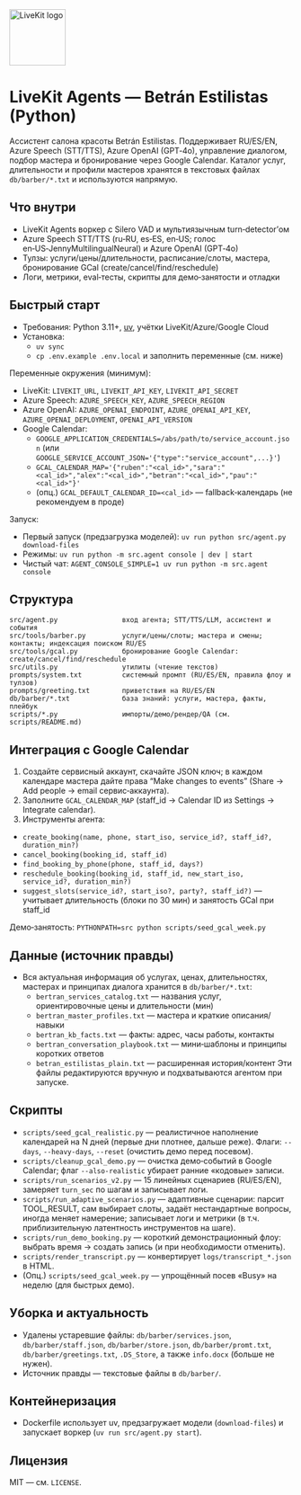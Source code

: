 <a href="https://livekit.io/">
  <img src="./.github/assets/livekit-mark.png" alt="LiveKit logo" width="100" height="100">
</a>

# LiveKit Agents — Betrán Estilistas (Python)

Ассистент салона красоты Betrán Estilistas. Поддерживает RU/ES/EN, Azure Speech (STT/TTS), Azure OpenAI (GPT‑4o), управление диалогом, подбор мастера и бронирование через Google Calendar. Каталог услуг, длительности и профили мастеров хранятся в текстовых файлах `db/barber/*.txt` и используются напрямую.

## Что внутри
- LiveKit Agents воркер с Silero VAD и мультиязычным turn‑detector’ом
- Azure Speech STT/TTS (ru‑RU, es‑ES, en‑US; голос en‑US‑JennyMultilingualNeural) и Azure OpenAI (GPT‑4o)
- Тулзы: услуги/цены/длительности, расписание/слоты, мастера, бронирование GCal (create/cancel/find/reschedule)
- Логи, метрики, eval‑тесты, скрипты для демо‑занятости и отладки

## Быстрый старт
- Требования: Python 3.11+, [uv](https://docs.astral.sh/uv/), учётки LiveKit/Azure/Google Cloud
- Установка:
  - `uv sync`
  - `cp .env.example .env.local` и заполнить переменные (см. ниже)

Переменные окружения (минимум):
- LiveKit: `LIVEKIT_URL`, `LIVEKIT_API_KEY`, `LIVEKIT_API_SECRET`
- Azure Speech: `AZURE_SPEECH_KEY`, `AZURE_SPEECH_REGION`
- Azure OpenAI: `AZURE_OPENAI_ENDPOINT`, `AZURE_OPENAI_API_KEY`, `AZURE_OPENAI_DEPLOYMENT`, `OPENAI_API_VERSION`
- Google Calendar:
  - `GOOGLE_APPLICATION_CREDENTIALS=/abs/path/to/service_account.json` (или `GOOGLE_SERVICE_ACCOUNT_JSON='{"type":"service_account",...}'`)
  - `GCAL_CALENDAR_MAP='{"ruben":"<cal_id>","sara":"<cal_id>","alex":"<cal_id>","betran":"<cal_id>","pau":"<cal_id>"}'`
  - (опц.) `GCAL_DEFAULT_CALENDAR_ID=<cal_id>` — fallback‑календарь (не рекомендуем в проде)

Запуск:
- Первый запуск (предзагрузка моделей): `uv run python src/agent.py download-files`
- Режимы: `uv run python -m src.agent console | dev | start`
- Чистый чат: `AGENT_CONSOLE_SIMPLE=1 uv run python -m src.agent console`

## Структура
```
src/agent.py                вход агента; STT/TTS/LLM, ассистент и события
src/tools/barber.py         услуги/цены/слоты; мастера и смены; контакты; индексация поиском RU/ES
src/tools/gcal.py           бронирование Google Calendar: create/cancel/find/reschedule
src/utils.py                утилиты (чтение текстов)
prompts/system.txt          системный промпт (RU/ES/EN, правила флоу и тулзов)
prompts/greeting.txt        приветствия на RU/ES/EN
db/barber/*.txt             база знаний: услуги, мастера, факты, плейбук
scripts/*.py                импорты/демо/рендер/QA (см. scripts/README.md)
```

## Интеграция с Google Calendar
1) Создайте сервисный аккаунт, скачайте JSON ключ; в каждом календаре мастера дайте права “Make changes to events” (Share → Add people → email сервис‑аккаунта).
2) Заполните `GCAL_CALENDAR_MAP` (staff_id → Calendar ID из Settings → Integrate calendar).
3) Инструменты агента:
- `create_booking(name, phone, start_iso, service_id?, staff_id?, duration_min?)`
- `cancel_booking(booking_id, staff_id)`
- `find_booking_by_phone(phone, staff_id, days?)`
- `reschedule_booking(booking_id, staff_id, new_start_iso, service_id?, duration_min?)`
- `suggest_slots(service_id?, start_iso?, party?, staff_id?)` — учитывает длительность (блоки по 30 мин) и занятость GCal при staff_id

Демо‑занятость: `PYTHONPATH=src python scripts/seed_gcal_week.py`

## Данные (источник правды)
- Вся актуальная информация об услугах, ценах, длительностях, мастерах и принципах диалога хранится в `db/barber/*.txt`:
  - `bertran_services_catalog.txt` — названия услуг, ориентировочные цены и длительности (мин)
  - `bertran_master_profiles.txt` — мастера и краткие описания/навыки
  - `bertran_kb_facts.txt` — факты: адрес, часы работы, контакты
  - `bertran_conversation_playbook.txt` — мини‑шаблоны и принципы коротких ответов
  - `betran_estilistas_plain.txt` — расширенная история/контент
  Эти файлы редактируются вручную и подхватываются агентом при запуске.

## Скрипты
- `scripts/seed_gcal_realistic.py` — реалистичное наполнение календарей на N дней (первые дни плотнее, дальше реже). Флаги: `--days`, `--heavy-days`, `--reset` (очистить демо перед посевом).
- `scripts/cleanup_gcal_demo.py` — очистка демо‑событий в Google Calendar; флаг `--also-realistic` убирает ранние «кодовые» записи.
- `scripts/run_scenarios_v2.py` — 15 линейных сценариев (RU/ES/EN), замеряет `turn_sec` по шагам и записывает логи.
- `scripts/run_adaptive_scenarios.py` — адаптивные сценарии: парсит TOOL_RESULT, сам выбирает слоты, задаёт нестандартные вопросы, иногда меняет намерение; записывает логи и метрики (в т.ч. приблизительную латентность инструментов на шаге).
- `scripts/run_demo_booking.py` — короткий демонстрационный флоу: выбрать время → создать запись (и при необходимости отменить).
- `scripts/render_transcript.py` — конвертирует `logs/transcript_*.json` в HTML.
- (Опц.) `scripts/seed_gcal_week.py` — упрощённый посев «Busy» на неделю (для быстрых демо).

## Уборка и актуальность
- Удалены устаревшие файлы: `db/barber/services.json`, `db/barber/staff.json`, `db/barber/store.json`, `db/barber/promt.txt`, `db/barber/greetings.txt`, `.DS_Store`, а также `info.docx` (больше не нужен).
- Источник правды — текстовые файлы в `db/barber/`.

## Контейнеризация
- Dockerfile использует uv, предзагружает модели (`download-files`) и запускает воркер (`uv run src/agent.py start`).

## Лицензия
MIT — см. `LICENSE`.
